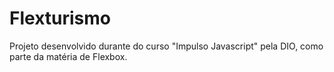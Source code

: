 # Flexturismo
Projeto desenvolvido durante do curso "Impulso Javascript" pela DIO, como parte da matéria de Flexbox. 
